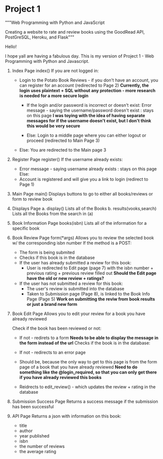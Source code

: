 # Project 1

"""Web Programming with Python and JavaScript

Creating a website to rate and review books using the GoodRead API, PostGreSQL, Heroku, and Flask"""

Hello!

I hope yall are having a fabulous day. This is my version of Project 1 - Web Programming with Python and Javascript.

1. Index Page
   index()
   If you are not logged in:

   - Login to the Potato Book Reviews - if you don't have an account, you can register for an account (redirected to Page 2)
     **Currently, the login uses plaintext + SQL without any protection - more research is needed for a more secure login**

     - If the login and/or password is incorrect or doesn't exist:
       Error message - saying the username/password doesn't exist : stays on this page
       **I was toying with the idea of having separate messages for if the username doesn't exist, but I don't think this would be very secure**

     - Else:
       Login to a middle page where you can either logout or proceed (redirected to Main Page 3)

   * Else:
     You are redirected to the Main page 3

2. Register Page
   register()
   If the username already exists:

   - Error message - saying username already exists : stays on this page
     Else:
   - Account is registered and will give you a link to login (redirect to Page 1)

3. Main Page
   main()
   Displays buttons to go to either all books/reviews or form to review book

4. Displays Page
   a. display()
   Lists all of the Books
   b. results(vooks,search)
   Lists all the Books from the search in (a)

5. Book Information Page
   books(isbn)
   Lists all of the information for a specific book

6. Book Review Page
   form(\*args)
   Allows you to review the selected book w/ the corresponding isbn number
   If the method is a POST:

   - The form is being submited
   - Checks if this book is in the database
   - If the user has already submitted a review for this book:
     - User is redirected to Edit page (page 7) with the isbn number + previous rating + previous review filled out
       **Should the Edit page have the old or new review + ratings?**
   - If the user has not submitted a review for this book:
     - The user's review is submitted into the database
     - Taken to Submission page (Page 8), is linked to the Book Info Page (Page 5)
       **Work on submitting the reviw from book results or just a brand new form**

7. Book Edit Page
   Allows you to edit your review for a book you have already reviewed

   Check if the book has been reviewed or not:

   - If not - redirets to a form
     **Needs to be able to display the message in the form instead of the url**
     Checks if the book is in the database:

   - If not - redirects to an error page
   - Should be, because the only way to get to this page is from the form page of a book that you have already reviewed
     **Need to do something like the @login_required, so that you can only get there if you have already reviewed this books**
   - Reidrects to edit_review() - which updates the review + rating in the database

8. Submission Success Page
   Returns a success message if the submission has been successful

9. API Page
   Returns a json with information on this book:
   - title
   - author
   - year published
   - isbn
   - the number of reviews
   - the average rating
